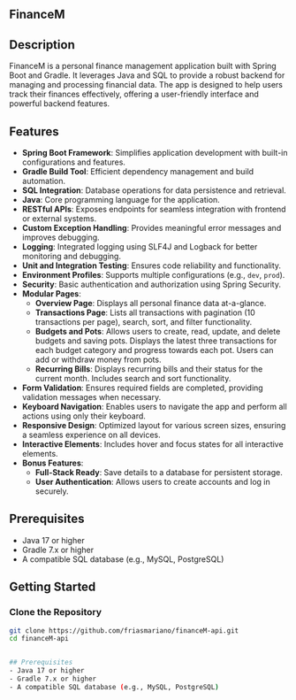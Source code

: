 ## FinanceM

## Description
FinanceM is a personal finance management application built with Spring Boot and Gradle. It leverages Java and SQL to provide a robust backend for managing and processing financial data. The app is designed to help users track their finances effectively, offering a user-friendly interface and powerful backend features.

## Features
- **Spring Boot Framework**: Simplifies application development with built-in configurations and features.
- **Gradle Build Tool**: Efficient dependency management and build automation.
- **SQL Integration**: Database operations for data persistence and retrieval.
- **Java**: Core programming language for the application.
- **RESTful APIs**: Exposes endpoints for seamless integration with frontend or external systems.
- **Custom Exception Handling**: Provides meaningful error messages and improves debugging.
- **Logging**: Integrated logging using SLF4J and Logback for better monitoring and debugging.
- **Unit and Integration Testing**: Ensures code reliability and functionality.
- **Environment Profiles**: Supports multiple configurations (e.g., `dev`, `prod`).
- **Security**: Basic authentication and authorization using Spring Security.
- **Modular Pages**:
  - **Overview Page**: Displays all personal finance data at-a-glance.
  - **Transactions Page**: Lists all transactions with pagination (10 transactions per page), search, sort, and filter functionality.
  - **Budgets and Pots**: Allows users to create, read, update, and delete budgets and saving pots. Displays the latest three transactions for each budget category and progress towards each pot. Users can add or withdraw money from pots.
  - **Recurring Bills**: Displays recurring bills and their status for the current month. Includes search and sort functionality.
- **Form Validation**: Ensures required fields are completed, providing validation messages when necessary.
- **Keyboard Navigation**: Enables users to navigate the app and perform all actions using only their keyboard.
- **Responsive Design**: Optimized layout for various screen sizes, ensuring a seamless experience on all devices.
- **Interactive Elements**: Includes hover and focus states for all interactive elements.
- **Bonus Features**:
  - **Full-Stack Ready**: Save details to a database for persistent storage.
  - **User Authentication**: Allows users to create accounts and log in securely.

## Prerequisites
- Java 17 or higher
- Gradle 7.x or higher
- A compatible SQL database (e.g., MySQL, PostgreSQL)

## Getting Started

### Clone the Repository
```bash
git clone https://github.com/friasmariano/financeM-api.git
cd financeM-api


## Prerequisites
- Java 17 or higher
- Gradle 7.x or higher
- A compatible SQL database (e.g., MySQL, PostgreSQL)

